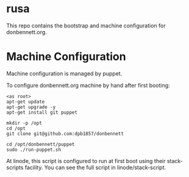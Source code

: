rusa
====

This repo contains the bootstrap and machine configuration for donbennett.org.


Machine Configuration
=====================

Machine configuration is managed by puppet.

To configure donbennett.org machine by hand after first booting:

    <as root>
    apt-get update
    apt-get upgrade -y
    apt-get install git puppet

    mkdir -p /opt
    cd /opt
    git clone git@github.com:dpb1857/donbennett

    cd /opt/donbennett/puppet
    sudo ./run-puppet.sh

At linode, this script is configured to run at first boot using their stack-scripts facility.
You can see the full script in linode/stack-script.
